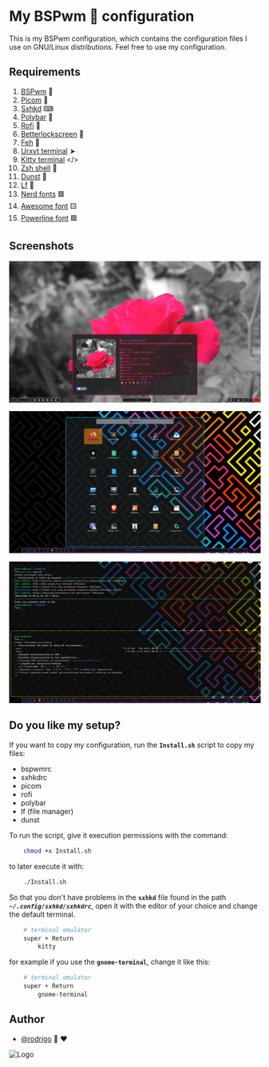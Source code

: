 
# My BSPwm 🎼 configuration

This is my BSPwm configuration, which contains the configuration files I use on GNU/Linux distributions. Feel free to use my configuration.


## Requirements

 1. [BSPwm](https://github.com/phuhl/bspwm-rounded) 🎼
 2. [Picom](https://github.com/ibhagwan/picom) 🧱
 3. [Sxhkd](https://github.com/baskerville/sxhkd) ⌨
 4. [Polybar](https://github.com/polybar/polybar) 👑
 5. [Rofi](https://github.com/davatorium/rofi) 📱
 6. [Betterlockscreen](https://github.com/betterlockscreen/betterlockscreen) 🏮
 7. [Feh](https://feh.finalrewind.org/) 🎴
 8. [Urxvt terminal](#) ➤
 9. [Kitty terminal](https://sw.kovidgoyal.net/kitty/) </>
 10. [Zsh shell](#) 💋
 11. [Dunst](https://dunst-project.org/) 🔔
 12. [Lf](https://github.com/gokcehan/lf) 📁
 13. [Nerd fonts](https://www.nerdfonts.com/#home) 🟥
 14. [Awesome font](https://fontawesome.com/download) 🟨
 15. [Powerline font](https://github.com/powerline/fonts) 🟪
 

## Screenshots

![App Screenshot](https://github.com/shapzo/Dotfiles_BSPwm/blob/main/Screeshot/Arch-BSPwm%20(3).png?raw=true)

![App Screenshot](https://github.com/shapzo/Dotfiles_BSPwm/blob/main/Screeshot/Arch-BSPwm%20(2).png)

![App Screenshot](https://github.com/shapzo/Dotfiles_BSPwm/blob/main/Screeshot/Arch-BSPwm%20(1).png?raw=true)


##  Do you like my setup?

If you want to copy my configuration, run the **`Install.sh`** script to copy my files:

- bspwmrc
- sxhkdrc
- picom
- rofi
- polybar
- lf (file manager)
- dunst

To run the script, give it execution permissions with the command:
```bash
    chmod +x Install.sh
``` 
to later execute it with: 
```bash
    ./Install.sh
``` 

So that you don't have problems in the **`sxhkd`** file found in the path ***`~/.config/sxhkd/sxhkdrc`***, open it with the editor of your choice and change the default terminal.
```bash
    # terminal emulator
    super + Return
	    kitty
``` 
for example if you use the **`gnome-terminal`**, change it like this:
```bash
    # terminal emulator
    super + Return
	    gnome-terminal
```

## Author

- [@rodrigo](https://github.com/shapzo) 🐾 ♥

<img src="https://avatars.githubusercontent.com/u/85635398?v=4" height="200" alt="Logo">
